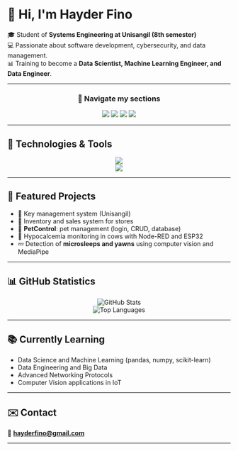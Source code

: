 
# 👋 Hi, I'm Hayder Fino  

🎓 Student of **Systems Engineering at Unisangil (8th semester)**  
💻 Passionate about software development, cybersecurity, and data management.  
📊 Training to become a **Data Scientist, Machine Learning Engineer, and Data Engineer**.  

---

<div align="center">

### 🔹 Navigate my sections
<a href="#tech"><img src="https://img.shields.io/badge/-Technologies-007396?style=for-the-badge&logo=github&logoColor=white" /></a>
<a href="#projects"><img src="https://img.shields.io/badge/-Projects-2496ED?style=for-the-badge&logo=github&logoColor=white" /></a>
<a href="#stats"><img src="https://img.shields.io/badge/-Statistics-FF9800?style=for-the-badge&logo=github&logoColor=white" /></a>
<a href="#learning"><img src="https://img.shields.io/badge/-Learning-4CAF50?style=for-the-badge&logo=github&logoColor=white" /></a>
</div>

---

## 🚀 Technologies & Tools <a name="tech"></a>  
<div align="center">

<img src="https://skillicons.dev/icons?i=java,python,js,html,css,bootstrap,mysql,firebase,postgresql,mongodb,linux,docker,anaconda,arduino,raspberrypi" /><br>
<img src="https://skillicons.dev/icons?i=opencv,numpy,pandas,git,maven,npm,pnpm" />

</div>

---

## 📌 Featured Projects <a name="projects"></a>  
- 🔑 Key management system (Unisangil)  
- 🛒 Inventory and sales system for stores  
- 🐾 **PetControl**: pet management (login, CRUD, database)  
- 🐄 Hypocalcemia monitoring in cows with Node-RED and ESP32  
- 💤 Detection of **microsleeps and yawns** using computer vision and MediaPipe  

---

## 📊 GitHub Statistics <a name="stats"></a>  
<div align="center">

![GitHub Stats](https://github-readme-stats.vercel.app/api?username=HayderFino&show_icons=true&theme=default)  
![Top Languages](https://github-readme-stats.vercel.app/api/top-langs/?username=HayderFino&layout=compact&theme=default)

</div>

---

## 📚 Currently Learning <a name="learning"></a>  
- Data Science and Machine Learning (pandas, numpy, scikit-learn)  
- Data Engineering and Big Data  
- Advanced Networking Protocols  
- Computer Vision applications in IoT  

---

## ✉️ Contact
📩 **hayderfino@gmail.com**   

---

<style>
  img:hover {
    transform: scale(1.1);
    transition: 0.3s;
  }
</style>
